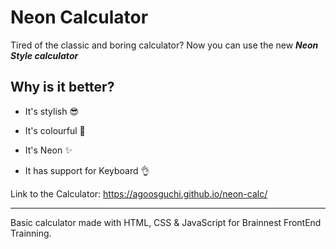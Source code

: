# **Neon Calculator**
Tired of the classic and boring calculator? Now you can use the new
***Neon Style calculator***

## Why is it better?

- It's stylish 😎

- It's colourful 🌈

- It's Neon ✨

- It has support for Keyboard 👌


Link to the Calculator: https://agoosguchi.github.io/neon-calc/

------

Basic calculator made with HTML, CSS & JavaScript for Brainnest FrontEnd Trainning.
